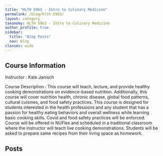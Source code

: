 ```yaml
---
title: "HLTH 5963 - Intro to Culinary Medicine"
permalink: /blog/hlth-5963/
layout: category
taxonomy: HLTH 5963 - Intro to Culinary Medicine
author_profile: true
sidebar:
  title: "Blog Posts"
  nav: blog
classes: wide
---
```


## Course Information
Instructor
: Kate Janisch

Course Description
: This course will teach, lecture, and provide healthy cooking demonstrations on evidence-based nutrition. Additionally, this course will cover nutrition health, chronic disease, global food patterns, cultural cuisines, and food safety practices.  This course is designed for students interested in the health professions and any student that has a passion for healthy eating behaviors and overall wellness while learning basic cooking skills. Covid and food safety practices will be enforced. Course will be offered in NUFlex and scheduled in a traditional classroom where the instructor will teach live cooking demonstrations. Students will be asked to prepare same recipes from their living space as homework.

## Posts

